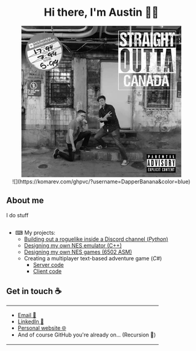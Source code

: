 <h1 align="center"> Hi there, I'm Austin 👋🏼</h1>
<p align="center"> 
  <img src="https://github.com/DapperBanana/dapperbanana.github.io/blob/main/album_cover.jpg" alt="Profile Header" height="400px"> <br>
  ![](https://komarev.com/ghpvc/?username=DapperBanana&color=blue)
</p>

## About me

I do stuff

##
- ⌨ My projects:
  - [Building out a roguelike inside a Discord channel (_Python_)](https://github.com/Captain-Howard/Discord-Roguelike)
  - [Designing my own NES emulator (C++)](https://github.com/DapperBanana/NEMU)
  - [Designing my own NES games (6502 ASM)](https://github.com/DapperBanana/NES-Projects)
  - Creating a multiplayer text-based adventure game (_C#_)
    - [Server code](https://github.com/DapperBanana/ASCIIAssaultServer)
    - [Client code](https://github.com/DapperBanana/ASCIIAssaultClient)

## Get in touch :coffee:

<table>
  <tr>
    <td>
      <ul>
        <li><a href="mailto:contact@austinlhoward.com?subject=[GitHub]%20Reaching%20out!">Email 📧</a></li>
        <li><a href="https://www.linkedin.com/in/austin-l-howard-a8035052/">LinkedIn 🔗</a></li>
        <li><a href="https://www.austinlhoward.com">Personal website 🌐</a></li>
        <li>And of course GitHub you're already on... (Recursion 🔁)</li>
      </ul>
    </td>
  </tr>
</table>
